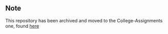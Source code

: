 ## Note

This repository has been archived and moved to the College-Assignments one, found [here](https://github.com/lukegib/College-Assignments "College Assignments")
